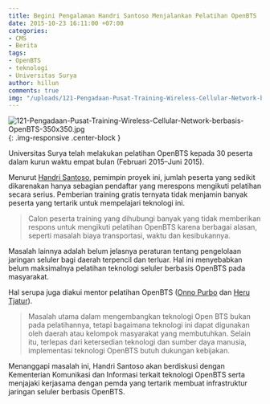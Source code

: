 ```yaml
---
title: Begini Pengalaman Handri Santoso Menjalankan Pelatihan OpenBTS
date: 2015-10-23 16:11:00 +07:00
categories:
- CMS
- Berita
tags:
- OpenBTS
- teknologi
- Universitas Surya
author: hillun
comments: true
img: "/uploads/121-Pengadaan-Pusat-Training-Wireless-Cellular-Network-berbasis-OpenBTS-350x350.jpg"
---
```


![121-Pengadaan-Pusat-Training-Wireless-Cellular-Network-berbasis-OpenBTS-350x350.jpg](/uploads/121-Pengadaan-Pusat-Training-Wireless-Cellular-Network-berbasis-OpenBTS-350x350.jpg){: .img-responsive .center-block }

Universitas Surya telah melakukan pelatihan OpenBTS kepada 30 peserta dalam kurun waktu empat bulan (Februari 2015–Juni 2015).

Menurut [Handri Santoso](http://ciptamedia.org/team/handri-santoso/), pemimpin proyek ini, jumlah peserta yang sedikit dikarenakan hanya sebagian pendaftar yang merespons mengikuti pelatihan secara serius. Pemberian training gratis ternyata tidak menjamin banyak peserta yang tertarik untuk mempelajari teknologi ini.

> Calon peserta training yang dihubungi banyak yang tidak memberikan respons untuk mengikuti pelatihan OpenBTS karena berbagai alasan, seperti masalah biaya transportasi, waktu dan kesibukannya.

Masalah lainnya adalah belum jelasnya peraturan tentang pengelolaan jaringan seluler bagi daerah terpencil dan terluar. Hal ini menyebabkan belum maksimalnya pelatihan teknologi seluler berbasis OpenBTS pada masyarakat.

Hal serupa juga diakui mentor pelatihan OpenBTS ([Onno Purbo](http://ciptamedia.org/team/onno-purbo/) dan [Heru Tjatur](http://ciptamedia.org/team/heru-tjatur/)).

> Masalah utama dalam mengembangkan teknologi Open BTS bukan pada pelatihannya, tetapi bagaimana teknologi ini dapat digunakan oleh daerah atau kelompok masyarakat yang membutuhkan. Selain itu, terlepas dari ketersedian teknologi dan sumber daya manusia, implementasi teknologi OpenBTS butuh dukungan kebijakan.

Menanggapi masalah ini, Handri Santoso akan berdiskusi dengan Kementerian Komunikasi dan Informasi terkait teknologi OpenBTS serta menjajaki kerjasama dengan pemda yang tertarik membuat infrastruktur jaringan seluler berbasis OpenBTS.